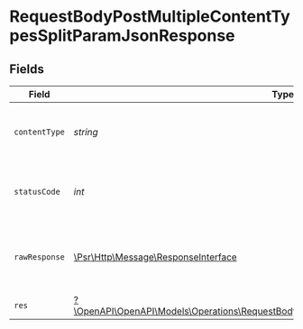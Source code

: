 # RequestBodyPostMultipleContentTypesSplitParamJsonResponse


## Fields

| Field                                                                                                                                                                       | Type                                                                                                                                                                        | Required                                                                                                                                                                    | Description                                                                                                                                                                 |
| --------------------------------------------------------------------------------------------------------------------------------------------------------------------------- | --------------------------------------------------------------------------------------------------------------------------------------------------------------------------- | --------------------------------------------------------------------------------------------------------------------------------------------------------------------------- | --------------------------------------------------------------------------------------------------------------------------------------------------------------------------- |
| `contentType`                                                                                                                                                               | *string*                                                                                                                                                                    | :heavy_check_mark:                                                                                                                                                          | HTTP response content type for this operation                                                                                                                               |
| `statusCode`                                                                                                                                                                | *int*                                                                                                                                                                       | :heavy_check_mark:                                                                                                                                                          | HTTP response status code for this operation                                                                                                                                |
| `rawResponse`                                                                                                                                                               | [\Psr\Http\Message\ResponseInterface](https://www.php-fig.org/psr/psr-7/#33-psrhttpmessageresponseinterface)                                                                | :heavy_check_mark:                                                                                                                                                          | Raw HTTP response; suitable for custom response parsing                                                                                                                     |
| `res`                                                                                                                                                                       | [?\OpenAPI\OpenAPI\Models\Operations\RequestBodyPostMultipleContentTypesSplitParamJsonRes](../../Models/Operations/RequestBodyPostMultipleContentTypesSplitParamJsonRes.md) | :heavy_minus_sign:                                                                                                                                                          | OK                                                                                                                                                                          |